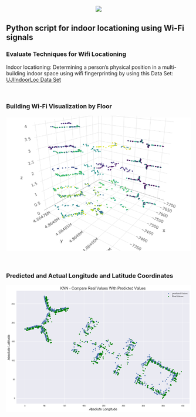 <p align="center">
  <a href="https://ubiqum.com/programs/data-analytics-and-machine-learning-program/"><img src = "https://scontent-ber1-1.cdninstagram.com/vp/706a70a2cf2361d0b5c0c9335e9d06d1/5D6D4095/t51.2885-19/s320x320/22352400_125994984820756_7444932873942990848_n.jpg?_nc_ht=scontent-ber1-1.cdninstagram.com" width = 60></a>
</p>

<h2>Python script for indoor locationing using Wi-Fi signals</h2>

### Evaluate Techniques for Wifi Locationing

Indoor locationing: Determining a person’s physical position in a multi-building indoor space using wifi fingerprinting by using this Data Set: [UJIIndoorLoc Data Set](http://archive.ics.uci.edu/ml/datasets/UJIIndoorLoc)
</p><br></p>

### Building Wi-Fi Visualization by Floor

![Building Wi-Fi Visualization](building_wifi_visualization.png)

<br>

### Predicted and Actual Longitude and Latitude Coordinates
![Predicted and Actual Coordinates](KNN_Pred_Real.png)
